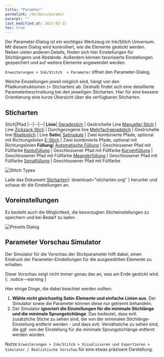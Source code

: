 ```yaml
---
title: "Paramter"
permalink: /de/docs/params/
excerpt: ""
last_modified_at: 2023-02-21
toc: true
---
```

Der Parameter-Dialog ist ein wichtiges Werkzeug im Ink/Stitch Universum. Mit diesem Dialog wird kontrolliert, wie die Elemente gestickt werden. Neben vielen anderen Details, finden sich hier Einstellungen für Stichlängenn und Abstände. Außerdem können favorisierte Einstellungen gespeichert und auf weitere Elemente angewendet werden.

`Erweiterungen > Ink/Stitch  > Parameter` öffnet den Parameter-Dialog.

Welche Einstellungen jeweil möglich sind, hängt von den Pfadkonstruktioinen (= Sticharten) ab. Deshalb findet sich eine detaillierte Parameterbeschreibung bei den jeweiligen Sticharten. Hier für eine bessere Orientierung eine kurze Übersicht über die verfügbaren Sticharten.

## Sticharten

Stich|Pfad
|--|--|--|
**Linie**|
[Geradestich](/de/docs/stitches/running-stitch/) | Gestrichelte Line
[Manueller Stich](/de/docs/stitches/manual-stitch/)   | Line
[Zickzack Stich](/de/docs/stitches/zigzag-stitch/)  | Durchgezogene line
[Mehrfachgeradstich](/de/docs/stitches/bean-stitch/)       | Gestrichelte line
[Ripplestich](/de/docs/stitches/ripple-stitch)    | Line
**Satin**|
[Satinsäule](/de/docs/stitches/satin-column)      | Zwei kombinierte Pfade, optional mit Richtungslinien
[E-Stich](/de/docs/stitches/e-stitch)              | Zwei kombinierte Pfade, optional mit Richtungslinien
**Füllung**|
[Automatische Füllung](/de/docs/stitches/fill-stitch/)       | Geschlossener Pfad mit Füllfarbe
[Kontufüllung](/de/docs/stitches/contour-fill)      | Geschlossener Pfad mit Füllfarbe
[Kurvenfüllung](/de/docs/stitches/guided-fill)        | Geschlossener Pfad mit Füllfarbe
[Meanderfüllung](/de/docs/stitches/contour-fill)      | Geschlossener Pfad mit Füllfarbe
[Spiralfüllung](/de/docs/stitches/guided-fill)      | Geschlossener Pfad mit Füllfarbe

![Stitch Types](/assets/images/docs/stitch-types.svg)

Lade das Dokument [Sticharten](/assets/images/docs/stitch-types.svg){: download="sticharten.svg" } herunter und schaue dir die Einstellungen an.

## Voreinstellungen

Es besteht auch die Möglichkeit, die bevorzugten Sticheinstellungen zu speichern und bei Bedarf zu laden.

![Presets Dialog](/assets/images/docs/de/params-presets.jpg)

## Parameter Vorschau Simulator

Der Simulator für die Vorschau der Stickparameter hilft dabei, einen Eindruck der Parameter-Einstellungen für die ausgewählten Elemente zu erhalten.

Diese Vorschau zeigt nicht immer genau das an, was am Ende gestickt wird.
{: .notice--warning }

Hier einige Dinge, die dabei beachtet werden sollten:

1. **Wähle nicht gleichzeitig Satin-Elemente und einfache Linien aus**. Der Simulator sowie die Parameter können diese nur getrennt behandeln.
2. Der Simulator **ignoriert die Einstellungen für die minimale Stichlänge und die minimale Sprungstichlänge**. Das bedeutet, dass evtl. zusätzliche Stiche zu sehen sind, die von der minimalen Stichlänge-Einstellung entfernt werden - und dass evtl. Vernähstiche zu sehen sind, die ggf. von der Einstellung für die minimale Sprungstichlänge entfernt werden würden.

Nutze `Erweiterungen > Ink/Stitch > Visualisieren und Exportieren > Simulator / Realistische Vorschau` für eine etwas präzisere Darstellung.
